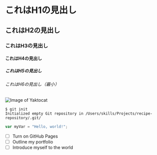 # これはH1の見出し
## これはH2の見出し
### これはH3の見出し
#### これはH4の見出し
##### これはH5の見出し
###### これはH6の見出し（最小）

![Image of Yaktocat](https://octodex.github.com/images/yaktocat.png)

```
$ git init
Initialized empty Git repository in /Users/skills/Projects/recipe-repository/.git/
```

``` javascript
var myVar = "Hello, world!";
```


- [ ] Turn on GitHub Pages
- [ ] Outline my portfolio
- [ ] Introduce myself to the world
